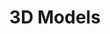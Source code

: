 ---
title: 3D Models
description: My 3D modeling portfolio featuring characters, environments, props, and more. Created with various software including Blender, Maya, and 3ds Max.
---
